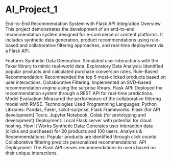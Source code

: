 # AI_Project_1
End-to-End Recommendation System with Flask API Integration
Overview
This project demonstrates the development of an end-to-end recommendation system designed for e-commerce or content platforms. It includes synthetic data generation, product recommendations using rule-based and collaborative filtering approaches, and real-time deployment via a Flask API.

Features
Synthetic Data Generation: Simulated user interactions with the Faker library to mimic real-world data.
Exploratory Data Analysis: Identified popular products and calculated purchase conversion rates.
Rule-Based Recommendation: Recommended the top 5 most-clicked products based on user interactions.
Collaborative Filtering: Implemented an SVD-based recommendation engine using the surprise library.
Flask API: Deployed the recommendation system through a REST API for real-time predictions.
Model Evaluation: Measured the performance of the collaborative filtering model with RMSE.
Technologies Used
Programming Languages: Python
Libraries: Pandas, Faker, scikit-surprise, Flask
Frameworks: Flask (for API development)
Tools: Jupyter Notebook, Colab (for prototyping and development)
Deployment: Local Flask server with potential for cloud hosting.
How It Works
Synthetic Data: Generates user interaction data (clicks and purchases) for 20 products and 100 users.
Analysis & Recommendations:
Popular products are identified through click counts.
Collaborative filtering predicts personalized recommendations.
API Deployment: The Flask API serves recommendations to users based on their unique interactions.
